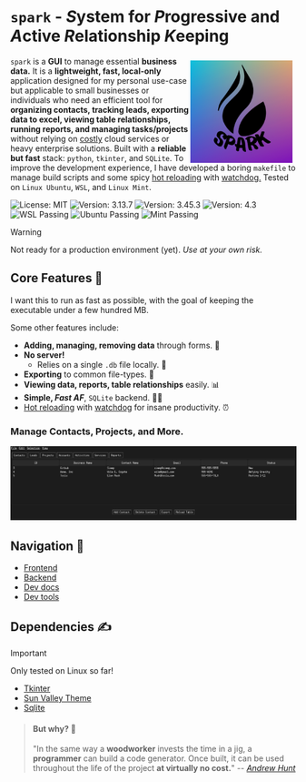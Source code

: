 # `spark` - *S*ystem for *P*rogressive and *A*ctive *R*elationship *K*eeping

<img src="https://github.com/Sieep-Coding/pyt/blob/main/assets/p.png" align="right" width="180" alt="Spark Logo" style="float: right;margin-right: 7px;margin-top: 7px;">

`spark` is a **GUI** to manage essential **business data.** It is a **lightweight, fast, local-only** application designed for my personal use-case but applicable to small businesses or individuals who need an efficient tool for **organizing contacts, tracking leads, exporting data to excel, viewing table relationships, running reports, and managing tasks/projects** without relying on [costly](https://instances.vantage.sh/) cloud services or heavy enterprise solutions. Built with a **reliable but fast** stack: `python`, `tkinter`, and `SQLite`. To improve the development experience, I have developed a boring `makefile` to manage build scripts and some spicy [hot reloading](hot_reload.py) with [watchdog.](https://pypi.org/project/watchdog/) Tested on `Linux Ubuntu`, `WSL`, and `Linux Mint`.

<!-- [![wakatime](https://wakatime.com/badge/user/2156ce13-ae9d-4c0e-a543-89b2bddcd2f6/project/5ede5fcd-c567-4543-9b11-5abcf126f720.svg)](https://wakatime.com/badge/user/2156ce13-ae9d-4c0e-a543-89b2bddcd2f6/project/5ede5fcd-c567-4543-9b11-5abcf126f720) -->
![License: MIT](https://img.shields.io/badge/License-MIT-blue.svg)
![Version: 3.13.7](https://img.shields.io/badge/python-3.13.7-blue.svg)
![Version: 3.45.3](https://img.shields.io/badge/SQLite-3.45.3-blue.svg)
![Version: 4.3](https://img.shields.io/badge/Makefile-4.3-blue.svg)
![WSL Passing](https://img.shields.io/badge/WSL-Passing-darkgreen.svg)
![Ubuntu Passing](https://img.shields.io/badge/Ubuntu-Passing-darkgreen.svg)
![Mint Passing](https://img.shields.io/badge/Mint-Passing-darkgreen.svg)


<!-- ![](https://img.shields.io/badge/Python-FFD43B?style=for-the-badge&logo=python&logoColor=blue)
![](https://img.shields.io/badge/tkinter-FFD43B?style=for-the-badge&logo=python&logoColor=blue)
![](https://img.shields.io/badge/Sqlite-003B57?style=for-the-badge&logo=sqlite&logoColor=white) -->

> [!WARNING]  
> Not ready for a production environment (yet). *Use at your own risk.*

## Core Features 💪
I want this to run as fast as possible, with the goal of keeping the executable under a few hundred MB.

Some other features include:
- **Adding, managing, removing data** through forms. 📃
- **No server!** 
  - Relies on a single `.db` file locally. 🍻
- **Exporting** to common file-types. 💾
- **Viewing data, reports, table relationships** easily. 📊
- **Simple, *Fast AF***, `SQLite` backend. 🏃‍➡️
- [Hot reloading](hot_reload.py) with [watchdog](https://pypi.org/project/watchdog/) for insane productivity. ⏰

### Manage Contacts, Projects, and More.
![](https://github.com/Sieep-Coding/pyt/blob/main/assets/image.png)

## Navigation 🧭
- [Frontend](frontend/gui.py)
- [Backend](backend/database.py)
- [Dev docs](docs/DEVTOOLS.md)
- [Dev tools](makefile)

## Dependencies ✍️

> [!IMPORTANT]  
> Only tested on Linux so far!

- [Tkinter](https://docs.python.org/3/library/tkinter.html)
- [Sun Valley Theme](https://github.com/rdbende/Sun-Valley-ttk-theme/tree/main)
- [Sqlite](https://www.sqlite.org/)

> #### But why? 🤔
> "In the same way a **woodworker** invests the time in a jig, a **programmer** can build a code generator. 
> Once built, it can be used throughout the life of the project **at virtually no cost.**"
> -- [*Andrew Hunt*](https://en.wikipedia.org/wiki/Andy_Hunt_(author))
